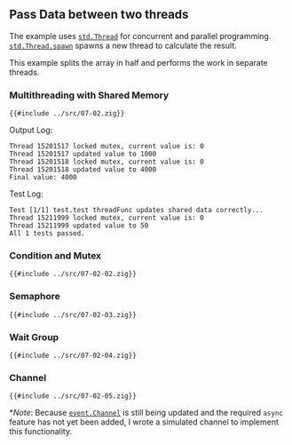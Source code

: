 ## Pass Data between two threads

The example uses [`std.Thread`] for concurrent and parallel programming.
[`std.Thread.spawn`] spawns a new thread to calculate the result.

This example splits the array in half and performs the work in separate threads.

### Multithreading with Shared Memory

```zig
{{#include ../src/07-02.zig}}
```

Output Log:

```
Thread 15201517 locked mutex, current value is: 0
Thread 15201517 updated value to 1000
Thread 15201518 locked mutex, current value is: 0
Thread 15201518 updated value to 4000
Final value: 4000
```

Test Log:
```
Test [1/1] test.test threadFunc updates shared data correctly... Thread 15211999 locked mutex, current value is: 0
Thread 15211999 updated value to 50
All 1 tests passed.
```

### Condition and Mutex

```zig
{{#include ../src/07-02-02.zig}}
```

### Semaphore

```zig
{{#include ../src/07-02-03.zig}}
```

### Wait Group

```zig
{{#include ../src/07-02-04.zig}}
```

### Channel

```zig
{{#include ../src/07-02-05.zig}}
```
**Note*: Because [`event.Channel`] is still being updated and the required `async` feature has not yet been added, I wrote a simulated channel to implement this functionality.

[`std.thread`]: https://ziglang.org/documentation/0.11.0/std/#A;std:Thread
[`std.thread.spawn`]: https://ziglang.org/documentation/0.11.0/std/#A;std:Thread.spawn
[`event.Channel`]: https://ziglang.org/documentation/0.11.0/std/#A;std:event.Channel
